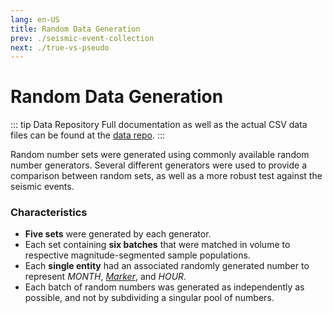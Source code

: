 ```yaml
---
lang: en-US
title: Random Data Generation
prev: ./seismic-event-collection
next: ./true-vs-pseudo
---
```


# Random Data Generation

::: tip Data Repository
Full documentation as well as the actual CSV data files can be found at the [data repo](https://github.com/jakeYeager/qw-data-flux).
:::

Random number sets were generated using commonly available random number generators. Several different generators were used to provide a comparison between random sets, as well as a more robust test against the seismic events.

### Characteristics

- **Five sets** were generated by each generator.
- Each set containing **six batches** that were matched in volume to respective magnitude-segmented sample populations.
- Each **single entity** had an associated randomly generated number to represent _MONTH_, [_Marker_](../setup/the-marker.md), and _HOUR_.
- Each batch of random numbers was generated as independently as possible, and not by subdividing a singular pool of numbers.
